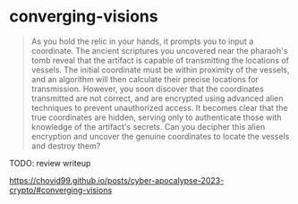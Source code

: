 # converging-visions

> As you hold the relic in your hands, it prompts you to input a coordinate. 
> The ancient scriptures you uncovered near the pharaoh's tomb reveal that the artifact is capable of transmitting the locations of vessels. 
> The initial coordinate must be within proximity of the vessels, and an algorithm will then calculate their precise locations for transmission. 
> However, you soon discover that the coordinates transmitted are not correct, and are encrypted using advanced alien techniques to prevent unauthorized access. 
> It becomes clear that the true coordinates are hidden, serving only to authenticate those with knowledge of the artifact's secrets. 
> Can you decipher this alien encryption and uncover the genuine coordinates to locate the vessels and destroy them?

TODO: review writeup

https://chovid99.github.io/posts/cyber-apocalypse-2023-crypto/#converging-visions